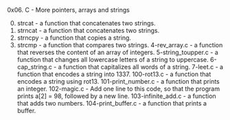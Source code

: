0x06. C - More pointers, arrays and strings

0. strcat - a function that concatenates two strings.
1. strncat - a function that concatenates two strings.
2. strncpy - a function that copies a string.
3. strcmp -  a function that compares two strings.
4-rev_array.c - a function that reverses the content of an array of integers.
5-string_toupper.c - a function that changes all lowercase letters of a string to uppercase.
6-cap_string.c -  a function that capitalizes all words of a string.
7-leet.c -  a function that encodes a string into 1337.
100-rot13.c - a function that encodes a string using rot13.
101-print_number.c - a function that prints an integer.
102-magic.c - Add one line to this code, so that the program prints a[2] = 98, followed by a new line.
103-infinite_add.c - a function that adds two numbers.
104-print_buffer.c - a function that prints a buffer.
